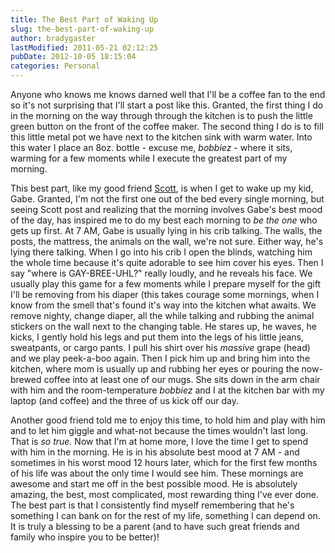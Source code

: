 ```yaml
---
title: The Best Part of Waking Up
slug: the-best-part-of-waking-up
author: bradygaster
lastModified: 2011-05-21 02:12:25
pubDate: 2012-10-05 18:15:04
categories: Personal
---
```


<p>Anyone who knows me knows darned well that I&apos;ll be a coffee fan to the end so it&apos;s not surprising that I&apos;ll start a post like this. Granted, the first thing I do in the morning on the way through through the kitchen is to push the little green button
  on the front of the coffee maker. The second thing I do is to fill this little metal pot we have next to the kitchen sink with warm water. Into this water I place an 8oz. bottle - excuse me, <em>bobbiez</em>  - where it sits, warming for a few moments
  while I execute the greatest part of my morning.&#xA0;</p>
<p>This best part, like my good friend
  <a href="http://scottcate.com/family/courtneys-world-morning-ritual/" title="scott and his ritual">Scott</a>, is when I get to wake up my kid, Gabe. Granted, I&apos;m not the first one out of the bed every single morning, but seeing Scott post and realizing that the morning involves Gabe&apos;s best mood of the day, has inspired me to do my best each morning
  to <em>be the one </em> who gets up first. At 7 AM, Gabe is usually lying in his crib talking. The walls, the posts, the mattress, the animals on the wall, we&apos;re not sure. Either way, he&apos;s lying there talking. When I go into his crib I open the blinds,
  watching him the whole time because it&apos;s quite adorable to see him cover his eyes. Then I say &quot;where is GAY-BREE-UHL?&quot; really loudly, and he reveals his face. We usually play this game for a few moments while I prepare myself for the gift I&apos;ll be removing
  from his diaper (this takes courage some mornings, when I know from the smell that&apos;s found it&apos;s way into the kitchen what awaits. We remove nighty, change diaper, all the while talking and rubbing the animal stickers on the wall next to the changing
  table. He stares up, he waves, he kicks, I gently hold his legs and put them into the legs of his little jeans, sweatpants, or cargo pants. I pull his shirt over his <em>massive </em> grape (head) and we play peek-a-boo again. Then I pick him up and
  bring him into the kitchen, where mom is usually up and rubbing her eyes or pouring the now-brewed coffee into at least one of our mugs. She sits down in the arm chair with him and the room-temperature <em>bobbiez </em> and I at the kitchen bar with
  my laptop (and coffee) and the three of us kick off our day.&#xA0;</p>
<p>Another good friend told me to enjoy this time, to hold him and play with him and to let him giggle and what-not because the times wouldn&apos;t last long. That is <em>so true. </em> Now that I&apos;m at home more, I love the time I get to spend with him in the
  morning. He is in his absolute best mood at 7 AM - and sometimes in his worst mood 12 hours later, which for the first few months of his life was about the only time I would see him. These mornings are awesome and start me off in the best possible mood.
  He is absolutely amazing, the best, most complicated, most rewarding thing I&apos;ve ever done. The best part is that I consistently find myself remembering that he&apos;s something I can bank on for the rest of my life, something I can depend on. It is truly
  a blessing to be a parent (and to have such great friends and family who inspire you to be better)!</p>
